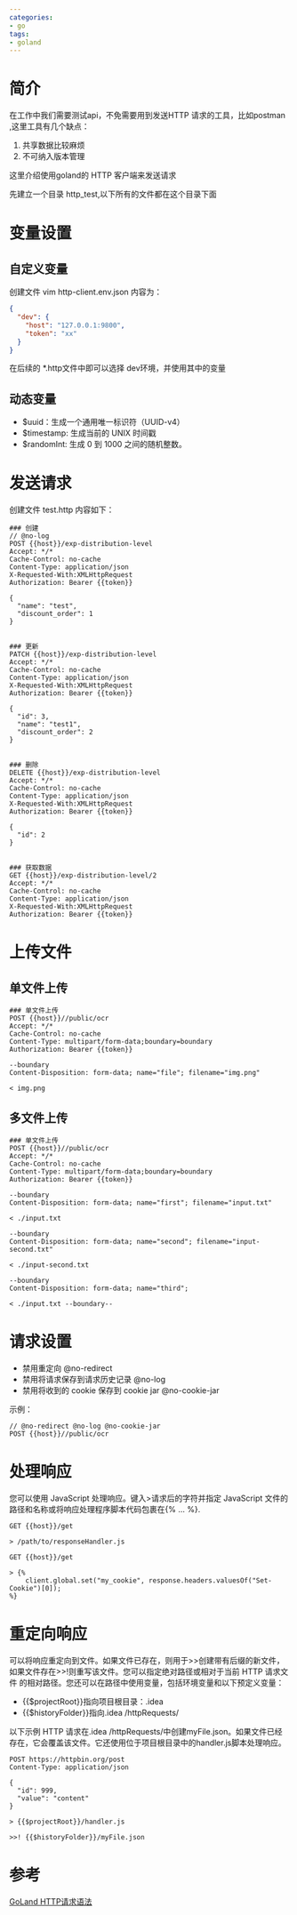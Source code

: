 ```yaml
---
categories: 
- go
tags:
- goland
---
```


# 简介
在工作中我们需要测试api，不免需要用到发送HTTP 请求的工具，比如postman ,这里工具有几个缺点： 
1. 共享数据比较麻烦
2. 不可纳入版本管理

这里介绍使用goland的 HTTP 客户端来发送请求

<!--more-->
先建立一个目录 http_test,以下所有的文件都在这个目录下面

# 变量设置

## 自定义变量
创建文件 vim http-client.env.json 内容为：
```json
{
  "dev": {
    "host": "127.0.0.1:9800",
    "token": "xx"
  }
}
```
在后续的 *.http文件中即可以选择 dev环境，并使用其中的变量

## 动态变量
* $uuid：生成一个通用唯一标识符（UUID-v4）
* $timestamp: 生成当前的 UNIX 时间戳
* $randomInt: 生成 0 到 1000 之间的随机整数。


# 发送请求
创建文件 test.http 内容如下：
```
### 创建
// @no-log
POST {{host}}/exp-distribution-level
Accept: */*
Cache-Control: no-cache
Content-Type: application/json
X-Requested-With:XMLHttpRequest
Authorization: Bearer {{token}}

{
  "name": "test",
  "discount_order": 1
}


### 更新
PATCH {{host}}/exp-distribution-level
Accept: */*
Cache-Control: no-cache
Content-Type: application/json
X-Requested-With:XMLHttpRequest
Authorization: Bearer {{token}}

{
  "id": 3,
  "name": "test1",
  "discount_order": 2
}


### 删除
DELETE {{host}}/exp-distribution-level
Accept: */*
Cache-Control: no-cache
Content-Type: application/json
X-Requested-With:XMLHttpRequest
Authorization: Bearer {{token}}

{
  "id": 2
}


### 获取数据
GET {{host}}/exp-distribution-level/2
Accept: */*
Cache-Control: no-cache
Content-Type: application/json
X-Requested-With:XMLHttpRequest
Authorization: Bearer {{token}}

```

# 上传文件

## 单文件上传
```
### 单文件上传
POST {{host}}//public/ocr
Accept: */*
Cache-Control: no-cache
Content-Type: multipart/form-data;boundary=boundary
Authorization: Bearer {{token}}

--boundary
Content-Disposition: form-data; name="file"; filename="img.png"

< img.png
```

## 多文件上传

```
### 单文件上传
POST {{host}}//public/ocr
Accept: */*
Cache-Control: no-cache
Content-Type: multipart/form-data;boundary=boundary
Authorization: Bearer {{token}}

--boundary
Content-Disposition: form-data; name="first"; filename="input.txt"

< ./input.txt

--boundary
Content-Disposition: form-data; name="second"; filename="input-second.txt"

< ./input-second.txt

--boundary
Content-Disposition: form-data; name="third";

< ./input.txt --boundary--
```

# 请求设置
* 禁用重定向  @no-redirect
* 禁用将请求保存到请求历史记录  @no-log
* 禁用将收到的 cookie 保存到 cookie jar @no-cookie-jar

示例：
```
// @no-redirect @no-log @no-cookie-jar
POST {{host}}//public/ocr
```


# 处理响应
您可以使用 JavaScript 处理响应。键入>请求后的字符并指定 JavaScript 文件的路径和名称或将响应处理程序脚本代码包裹在{% ... %}.

```
GET {{host}}/get

> /path/to/responseHandler.js
```

```
GET {{host}}/get

> {%
    client.global.set("my_cookie", response.headers.valuesOf("Set-Cookie")[0]);
%}
```

# 重定向响应
可以将响应重定向到文件。如果文件已存在，则用于>>创建带有后缀的新文件，如果文件存在>>!则重写该文件。您可以指定绝对路径或相对于当前 HTTP 请求文件
的相对路径。您还可以在路径中使用变量，包括环境变量和以下预定义变量：

* {{$projectRoot}}指向项目根目录：.idea
* {{$historyFolder}}指向.idea /httpRequests/

以下示例 HTTP 请求在.idea /httpRequests/中创建myFile.json。如果文件已经存在，它会覆盖该文件。它还使用位于项目根目录中的handler.js脚本处理响应。

```
POST https://httpbin.org/post
Content-Type: application/json

{
  "id": 999,
  "value": "content"
}

> {{$projectRoot}}/handler.js

>>! {{$historyFolder}}/myFile.json
```

# 参考
[GoLand HTTP请求语法](https://www.javatiku.cn/goland/2675.html)